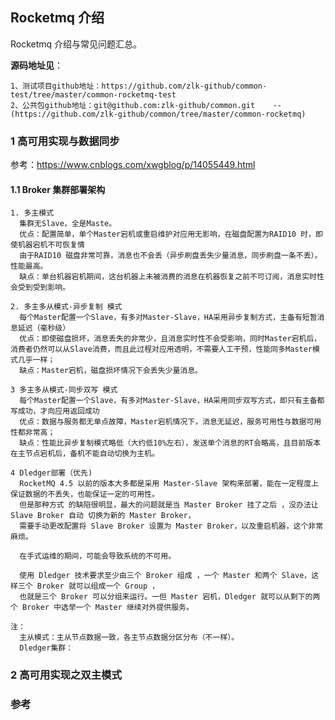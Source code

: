 ##  Rocketmq 介绍

Rocketmq 介绍与常见问题汇总。

**源码地址见**：

    1、测试项目github地址：https://github.com/zlk-github/common-test/tree/master/common-rocketmq-test
    2、公共包github地址：git@github.com:zlk-github/common.git    --(https://github.com/zlk-github/common/tree/master/common-rocketmq)

### 1 高可用实现与数据同步

   参考：https://www.cnblogs.com/xwgblog/p/14055449.html

#### 1.1 Broker 集群部署架构

    1. 多主模式
      集群无Slave，全是Maste。
      优点：配置简单，单个Master宕机或重启维护对应用无影响，在磁盘配置为RAID10 时，即使机器宕机不可恢复情
      由于RAID10 磁盘非常可靠，消息也不会丢（异步刷盘丢失少量消息，同步刷盘一条不丢）。性能最高。
      缺点：单台机器宕机期间，这台机器上未被消费的消息在机器恢复之前不可订阅，消息实时性会受到受到影响。

    2. 多主多从模式-异步复制 模式
      每个Master配置一个Slave，有多对Master-Slave，HA采用异步复制方式，主备有短暂消息延迟（毫秒级）
      优点：即使磁盘损坏，消息丢失的非常少，且消息实时性不会受影响，同时Master宕机后，消费者仍然可以从Slave消费，而且此过程对应用透明，不需要人工干预，性能同多Master模式几乎一样；
      缺点：Master宕机，磁盘损坏情况下会丢失少量消息。
            
    3 多主多从模式-同步双写 模式
      每个Master配置一个Slave，有多对Master-Slave，HA采用同步双写方式，即只有主备都写成功，才向应用返回成功
      优点：数据与服务都无单点故障，Master宕机情况下，消息无延迟，服务可用性与数据可用性都非常高；
      缺点：性能比异步复制模式略低（大约低10%左右），发送单个消息的RT会略高，且目前版本在主节点宕机后，备机不能自动切换为主机。

    4 Dledger部署（优先)
      RocketMQ 4.5 以前的版本大多都是采用 Master-Slave 架构来部署，能在一定程度上保证数据的不丢失，也能保证一定的可用性。
      但是那种方式 的缺陷很明显，最大的问题就是当 Master Broker 挂了之后 ，没办法让 Slave Broker 自动 切换为新的 Master Broker，
      需要手动更改配置将 Slave Broker 设置为 Master Broker，以及重启机器，这个非常麻烦。
  
      在手式运维的期间，可能会导致系统的不可用。
  
      使用 Dledger 技术要求至少由三个 Broker 组成 ，一个 Master 和两个 Slave，这样三个 Broker 就可以组成一个 Group ，
      也就是三个 Broker 可以分组来运行。一但 Master 宕机，Dledger 就可以从剩下的两个 Broker 中选举一个 Master 继续对外提供服务。

    注：
      主从模式：主从节点数据一致，各主节点数据分区分布（不一样）。
      Dledger集群：

### 2 高可用实现之双主模式



### 参考
